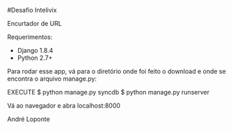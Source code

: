 #Desafio Intelivix

Encurtador de URL

Requerimentos:
- Django 1.8.4
- Python 2.7+

Para rodar esse app, vá para o diretório onde foi feito o download e onde se encontra o arquivo manage.py:

EXECUTE
$ python manage.py syncdb
$ python manage.py runserver

Vá ao navegador e abra localhost:8000

André Loponte
